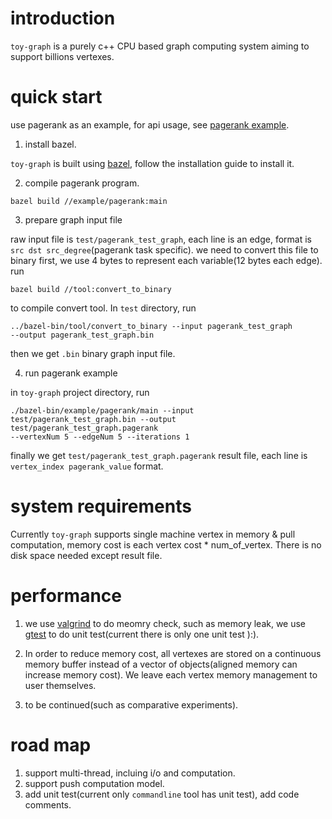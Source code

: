 # introduction

`toy-graph` is a purely c++ CPU based graph computing system aiming to support
billions vertexes.

# quick start

use pagerank as an example, for api usage, see [pagerank example](https://github.com/suiyuan2009/toy-graph/blob/master/example/pagerank/main.cc).

1. install bazel.

`toy-graph` is built using [bazel](https://bazel.build/versions/master/docs/install.html),
follow the installation guide to install it.

2. compile pagerank program.

```
bazel build //example/pagerank:main
```

3. prepare graph input file

raw input file is `test/pagerank_test_graph`, each line is an edge, format is
`src dst src_degree`(pagerank task specific). we need to convert this file to
binary first, we use 4 bytes to represent each variable(12 bytes each edge). run
```
bazel build //tool:convert_to_binary
```
to compile convert tool. In `test`
directory, run
```
../bazel-bin/tool/convert_to_binary --input pagerank_test_graph
--output pagerank_test_graph.bin
```
then we get `.bin` binary graph input file.

4. run pagerank example

in `toy-graph` project directory, run
```
./bazel-bin/example/pagerank/main --input
test/pagerank_test_graph.bin --output test/pagerank_test_graph.pagerank
--vertexNum 5 --edgeNum 5 --iterations 1
```
finally we get
`test/pagerank_test_graph.pagerank` result file, each line is
`vertex_index pagerank_value` format.

# system requirements

Currently `toy-graph` supports single machine vertex in memory & pull
computation, memory cost is each vertex cost * num_of_vertex. There is no disk
space needed except result file.

# performance

1. we use [valgrind](http://valgrind.org/docs/manual/quick-start.html) to do
meomry check, such as memory leak, we use [gtest](https://github.com/google/googletest)
to do unit test(current there is only one unit test \):).

2. In order to reduce memory cost, all vertexes are stored on a continuous memory
buffer instead of a vector of objects(aligned memory can increase memory cost).
We leave each vertex memory management to user themselves.

3. to be continued(such as comparative experiments).

# road map

1. support multi-thread, incluing i/o and computation.
2. support push computation model.
3. add unit test(current only `commandline` tool has unit test),
  add code comments.

